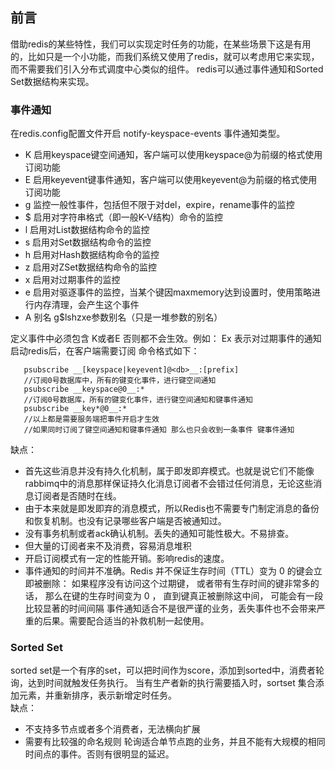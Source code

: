 ## 前言
借助redis的某些特性，我们可以实现定时任务的功能，在某些场景下这是有用的，比如只是一个小功能，而我们系统又使用了redis，就可以考虑用它来实现，而不需要我们引入分布式调度中心类似的组件。
redis可以通过事件通知和Sorted Set数据结构来实现。
  
 ###  事件通知
 在redis.config配置文件开启 notify-keyspace-events 事件通知类型。
-  K  启用keyspace键空间通知，客户端可以使用keyspace@为前缀的格式使用订阅功能
-  E  启用keyevent键事件通知，客户端可以使用keyevent@为前缀的格式使用订阅功能
-  g  监控一般性事件，包括但不限于对del，expire，rename事件的监控
-  $  启用对字符串格式（即一般K-V结构）命令的监控
-  l  启用对List数据结构命令的监控
-  s  启用对Set数据结构命令的监控
-  h  启用对Hash数据结构命令的监控
-  z  启用对ZSet数据结构命令的监控
-  x  启用对过期事件的监控
-  e  启用对驱逐事件的监控，当某个键因maxmemory达到设置时，使用策略进行内存清理，会产生这个事件
-  A  别名 g$lshzxe参数别名（只是一堆参数的别名）

定义事件中必须包含 K或者E 否则都不会生效。例如： Ex 表示对过期事件的通知  
启动redis后，在客户端需要订阅  命令格式如下： 
``` 
   psubscribe __[keyspace|keyevent]@<db>__:[prefix]
   //订阅0号数据库中，所有的键变化事件，进行键空间通知
   psubscribe __keyspace@0__:*  
   //订阅0号数据库，所有的键变化事件，进行键空间通知和键事件通知
   psubscribe __key*@0__:*
   //以上都是需要服务端把事件开启才生效
   //如果同时订阅了键空间通知和键事件通知 那么也只会收到一条事件 键事件通知
``` 
缺点：
- 首先这些消息并没有持久化机制，属于即发即弃模式。也就是说它们不能像rabbimq中的消息那样保证持久化消息订阅者不会错过任何消息，无论这些消息订阅者是否随时在线。
- 由于本来就是即发即弃的消息模式，所以Redis也不需要专门制定消息的备份和恢复机制。也没有记录哪些客户端是否被通知过。
- 没有事务机制或者ack确认机制。丢失的通知可能性极大。不易排查。
- 但大量的订阅者来不及消费，容易消息堆积
- 开启订阅模式有一定的性能开销。影响redis的速度。
- 事件通知的时间并不准确。Redis 并不保证生存时间（TTL）变为 0 的键会立即被删除： 如果程序没有访问这个过期键， 或者带有生存时间的键非常多的话， 那么在键的生存时间变为 0 ， 直到键真正被删除这中间， 可能会有一段比较显著的时间间隔
事件通知适合不是很严谨的业务，丢失事件也不会带来严重的后果。需要配合适当的补救机制一起使用。

### Sorted Set
sorted set是一个有序的set，可以把时间作为score，添加到sorted中，消费者轮询，达到时间就触发任务执行。
当有生产者新的执行需要插入时，sortset 集合添加元素，并重新排序，表示新增定时任务。  
缺点：
- 不支持多节点或者多个消费者，无法横向扩展
- 需要有比较强的命名规则
轮询适合单节点跑的业务，并且不能有大规模的相同时间点的事件。否则有很明显的延迟。
